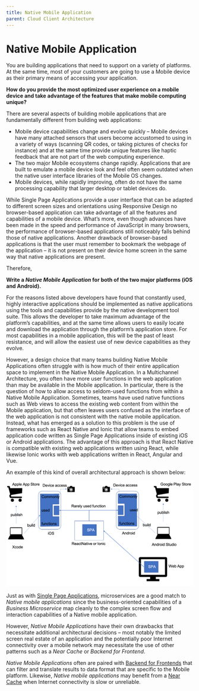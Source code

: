 ```yaml
---
title: Native Mobile Application
parent: Cloud Client Architecture
---
```

Native Mobile Application
===

You are building applications that need to support on a variety of platforms. At the same time, most of your customers are going to use a Mobile device as their primary means of accessing your application.

**How do you provide the most optimized user experience on a mobile device and take advantage of the features that make mobile computing unique?**

There are several aspects of building mobile applications that are fundamentally different from building web applications:

-	Mobile device capabilities change and evolve quickly – Mobile devices have many attached sensors that users become accustomed to using in a variety of ways (scanning QR codes, or taking pictures of checks for instance) and at the same time provide unique features like haptic feedback that are not part of the web computing experience.
-	The two major Mobile ecosystems change rapidly. Applications that are built to emulate a mobile device look and feel often seem outdated when the native user interface libraries of the Mobile OS changes.  
-	Mobile devices, while rapidly improving, often do not have the same processing capability that larger desktop or tablet devices do.

While Single Page Applications provide a user interface that can be adapted to different screen sizes and orientations using Responsive Design no browser-based application can take advantage of all the features and capabilities of a mobile device. What’s more, even though advances have been made in the speed and performance of JavaScript in many browsers, the performance of browser-based applications still noticeably falls behind those of native applications. Another drawback of browser-based applications is that the user must remember to bookmark the webpage of the application – it is not present on their device home screen in the same way that native applications are present.

Therefore,

**Write a *Native Mobile Application* for both of the two major platforms (iOS and Android).**

For the reasons listed above developers have found that constantly used, highly interactive applications should be implemented as native applications using the tools and capabilities provide by the native development tool suite. This allows the developer to take maximum advantage of the platform’s capabilities, and at the same time allows users to easily locate and download the application through the platform’s application store.  For most capabilities in a mobile application, this will be the past of least resistance, and will allow the easiest use of new device capabilities as they evolve.

However, a design choice that many teams building Native Mobile Applications often struggle with is how much of their entire application space to implement in the Native Mobile Application.  In a Multichannel Architecture, you often have more user functions in the web application than may be available in the Mobile application.  In particular, there is the question of how to allow access to seldom-used functions from within a Native Mobile Application. Sometimes, teams have used native functions such as Web views to access the existing web content from within the Mobile application, but that often leaves users confused as the interface of the web application is not consistent with the native mobile application.  Instead, what has emerged as a solution to this problem is the use of frameworks such as React Native and Ionic that allow teams to embed application code written as Single Page Applications inside of existing iOS or Android applications.  The advantage of this approach is that React Native is compatible with existing web applications written using React, while likewise Ionic works with web applications written in React, Angular and Vue.  

An example of this kind of overall architectural approach is shown below:

![Mobile Application Architecture](../assets/NativeMobileApp.png)

Just as with [Single Page Applications](Single-Page-Application.md), microservices are a good match to *Native mobile applications* since the business-oriented capabilities of a *Business Microservice* map cleanly to the complex screen flow and interaction capabilities of a Native mobile application.

However, *Native Mobile Applications* have their own drawbacks that necessitate additional architectural decisions – most notably the
limited screen real estate of an application and the potentially poor Internet connectivity over a mobile network may necessitate the use of other patterns such as a *Near Cache* or *Backend for Frontend*.

*Native Mobile Applications* often are paired with [Backend for Frontends](Backend-For-Frontend.md) that can filter and translate results to data format that are specific to the Mobile platform. Likewise, *Native mobile applications* may benefit from a [Near Cache](Near-Cache.md) when Internet connectivity is slow or unreliable.
